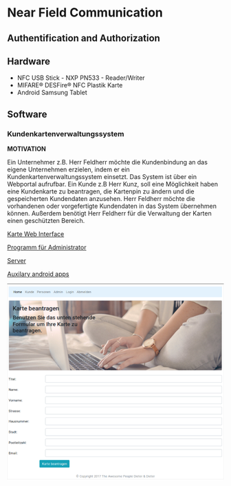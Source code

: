 # Near Field Communication
## Authentification and Authorization

## Hardware
- NFC USB Stick - NXP PN533 - Reader/Writer
- MIFARE® DESFire®  NFC Plastik Karte
- Android Samsung Tablet

## Software

### Kundenkartenverwaltungssystem
**MOTIVATION**

Ein Unternehmer z.B. Herr Feldherr möchte die Kundenbindung an das eigene Unternehmen erzielen, indem er ein Kundenkartenverwaltungssystem einsetzt. Das System ist über ein Webportal aufrufbar. Ein Kunde z.B Herr Kunz, soll eine Möglichkeit haben eine Kundenkarte zu beantragen, die Kartenpin zu ändern und die gespeicherten Kundendaten anzusehen. Herr Feldherr möchte die vorhandenen oder vorgefertigte Kundendaten in das System übernehmen können. Außerdem benötigt Herr Feldherr für die Verwaltung der Karten einen geschützten Bereich.

[Karte Web Interface](https://github.com/dkotrada/karte)

[Programm für Administrator](https://github.com/dkotrada/nfc-auth/tree/main/client/projects-source/adminstrator-pc)

[Server](https://github.com/dkotrada/nfc-auth/tree/main/server)

[Auxilary android apps](https://github.com/dkotrada/nfc-auth/tree/main/client/projects-source/android)

<img src="https://github.com/dkotrada/karte/blob/master/doku/Kundenkarte-Beantragen.png">



